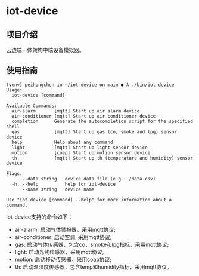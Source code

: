 # iot-device

## 项目介绍

云边端一体架构中端设备模拟器。

## 使用指南

```shell
(venv) peihongchen in ~/iot-device on main ● λ ./bin/iot-device 
Usage:
  iot-device [command]

Available Commands:
  air-alarm       [mqtt] Start up air alarm device
  air-conditioner [mqtt] Start up air conditioner device
  completion      Generate the autocompletion script for the specified shell
  gas             [mqtt] Start up gas (co, smoke and lpg) sensor device
  help            Help about any command
  light           [mqtt] Start up light sensor device
  motion          [coap] Start up motion sensor device
  th              [mqtt] Start up th (temperature and humidity) sensor device

Flags:
      --data string   device data file (e.g. ./data.csv)
  -h, --help          help for iot-device
      --name string   device name

Use "iot-device [command] --help" for more information about a command.
```
iot-device支持的命令如下：
- air-alarm: 启动气体警报器，采用mqtt协议;
- air-conditioner: 启动空调, 采用mqtt协议;
- gas: 启动气体传感器，包含co、smoke和lpg指标，采用mqtt协议;
- light: 启动光线传感器，采用mqtt协议;
- motion: 启动移动传感器，采用coap协议;
- th: 启动温湿度传感器，包含temp和humidity指标，采用mqtt协议。